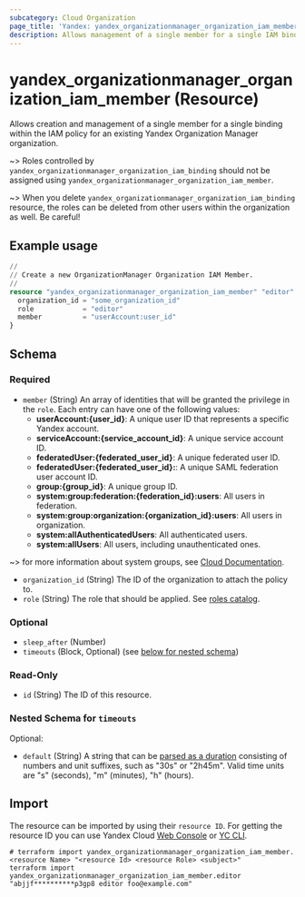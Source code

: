 ```yaml
---
subcategory: Cloud Organization
page_title: 'Yandex: yandex_organizationmanager_organization_iam_member'
description: Allows management of a single member for a single IAM binding on a Yandex Cloud Organization Manager organization.
---
```


# yandex_organizationmanager_organization_iam_member (Resource)

Allows creation and management of a single member for a single binding within the IAM policy for an existing Yandex Organization Manager organization.

~> Roles controlled by `yandex_organizationmanager_organization_iam_binding` should not be assigned using `yandex_organizationmanager_organization_iam_member`.

~> When you delete `yandex_organizationmanager_organization_iam_binding` resource, the roles can be deleted from other users within the organization as well. Be careful!

## Example usage

```terraform
//
// Create a new OrganizationManager Organization IAM Member.
//
resource "yandex_organizationmanager_organization_iam_member" "editor" {
  organization_id = "some_organization_id"
  role            = "editor"
  member          = "userAccount:user_id"
}
```

<!-- schema generated by tfplugindocs -->
## Schema

### Required

- `member` (String) An array of identities that will be granted the privilege in the `role`. Each entry can have one of the following values:
  * **userAccount:{user_id}**: A unique user ID that represents a specific Yandex account.
  * **serviceAccount:{service_account_id}**: A unique service account ID.
  * **federatedUser:{federated_user_id}**: A unique federated user ID.
  * **federatedUser:{federated_user_id}:**: A unique SAML federation user account ID.
  * **group:{group_id}**: A unique group ID.
  * **system:group:federation:{federation_id}:users**: All users in federation.
  * **system:group:organization:{organization_id}:users**: All users in organization.
  * **system:allAuthenticatedUsers**: All authenticated users.
  * **system:allUsers**: All users, including unauthenticated ones.

~> for more information about system groups, see [Cloud Documentation](https://yandex.cloud/docs/iam/concepts/access-control/system-group).
- `organization_id` (String) The ID of the organization to attach the policy to.
- `role` (String) The role that should be applied. See [roles catalog](https://yandex.cloud/docs/iam/roles-reference).

### Optional

- `sleep_after` (Number)
- `timeouts` (Block, Optional) (see [below for nested schema](#nestedblock--timeouts))

### Read-Only

- `id` (String) The ID of this resource.

<a id="nestedblock--timeouts"></a>
### Nested Schema for `timeouts`

Optional:

- `default` (String) A string that can be [parsed as a duration](https://pkg.go.dev/time#ParseDuration) consisting of numbers and unit suffixes, such as "30s" or "2h45m". Valid time units are "s" (seconds), "m" (minutes), "h" (hours).

## Import

The resource can be imported by using their `resource ID`. For getting the resource ID you can use Yandex Cloud [Web Console](https://console.yandex.cloud) or [YC CLI](https://yandex.cloud/docs/cli/quickstart).

```shell
# terraform import yandex_organizationmanager_organization_iam_member.<resource Name> "<resource Id> <resource Role> <subject>"
terraform import yandex_organizationmanager_organization_iam_member.editor "abjjf**********p3gp8 editor foo@example.com"
```
